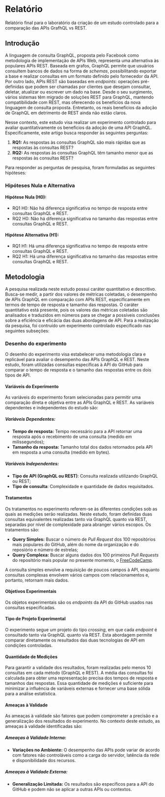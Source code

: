 # Relatório
Relatório final para o laboratório da criação de um estudo controlado para a comparação das APIs GrafhQL vs REST.

## Introdução
A linguagem de consulta GraphQL, proposta pelo Facebook como metodologia de implementação de APIs Web, representa uma alternativa às populares APIs REST. Baseada em grafos, GraphQL permite que usuários consultem bancos de dados na forma de _schemas_, possibilitando exportar a base e realizar consultas em um formato definido pelo fornecedor da API. Por outro lado, APIs REST são baseadas em _endpoints_: operações pré-definidas que podem ser chamadas por clientes que desejam consultar, deletar, atualizar ou escrever um dado na base. Desde o seu surgimento, vários sistemas têm migrado de soluções REST para GraphQL, mantendo compatibilidade com REST, mas oferecendo os benefícios da nova linguagem de consulta proposta. Entretanto, os reais benefícios da adoção de GraphQL em detrimento de REST ainda não estão claros.

Nesse contexto, este estudo visa realizar um experimento controlado para avaliar quantitativamente os benefícios da adoção de uma API GraphQL. Especificamente, este artigo busca responder às seguintes perguntas:
  1. **RQ1:** As respostas às consultas GraphQL são mais rápidas que as respostas às consultas REST?
  2. **RQ2:** As respostas às consultas GraphQL têm tamanho menor que as respostas às consultas REST?

Para responder as perguntas de pesquisa, foram formuladas as seguintes hipóteses:

### Hipóteses Nula e Alternativa

#### Hipótese Nula (H0):
  - RQ1 H0: Não há diferença significativa no tempo de resposta entre consultas GraphQL e REST.
  - RQ2 H0: Não há diferença significativa no tamanho das respostas entre consultas GraphQL e REST.
   
#### Hipótese Alternativa (H1):
  - RQ1 H1: Há uma diferença significativa no tempo de resposta entre consultas GraphQL e REST.
  - RQ2 H1: Há uma diferença significativa no tamanho das respostas entre consultas GraphQL e REST.

## Metodologia
A pesquisa realizada neste estudo possui caráter quantitativo e descritivo. Busca-se medir, a partir dos valores de métricas coletadas, o desempenho de APIs GraphQL em comparação com APIs REST, especificamente em termos de tempo de resposta e tamanho das respostas. O caráter quantitativo está presente, pois os valores das métricas coletadas são analisados e traduzidos em números para se chegar a possíveis conclusões sobre a eficiência e eficácia das duas abordagens de API. Para a realização da pesquisa, foi contruído um experimento controlado especificado nas seguintes subseções:

### Desenho do experimento
O desenho do experimento visa estabelecer uma metodologia clara e replicável para avaliar o desempenho das APIs GraphQL e REST. Neste estudo, foram utilizadas consultas específicas à API do GitHub para comparar o tempo de resposta e o tamanho das respostas entre os dois tipos de API.

#### Variáveis do Experimento
As variáveis do experimento foram selecionadas para permitir uma comparação direta e objetiva entre as APIs GraphQL e REST. As variáveis dependentes e independentes do estudo são:

##### Variáveis Dependentes:
  - **Tempo de resposta:** Tempo necessário para a API retornar uma resposta após o recebimento de uma consulta (medido em milissegundos);
  - **Tamanho da resposta:** Tamanho total dos dados retornados pela API em resposta a uma consulta (medido em bytes).
    
##### Variáveis Independentes:
  - **Tipo de API (GraphQL ou REST)**: Consulta realizada utilizando GraphQL ou REST;
  - **Tipo de consulta**: Complexidade e quantidade de dados requisitados.

#### Tratamentos
Os tratamentos no experimento referem-se às diferentes condições sob as quais as medições serão realizadas. Neste estudo, foram definidas duas consultas equivalentes realizadas tanto via GraphQL quanto via REST, separadas por nível de complexidade para abranger vários escopos. Os tratamentos são:
  - **Query Simples:** Buscar o número de _Pull Request_ dos 100 repositórios mais populares do GitHub, além do nome da organização e do reposiório e número de estrelas;
  - **Query Complexa:** Buscar alguns dados dos 100 primeiros _Pull Requests_ do repositório mais popular no presente momento, o [FreeCodeCamp](https://github.com/freeCodeCamp/freeCodeCamp).

A consulta simples envolve a requisição de poucos campos à API, enquanto consultas complexas envolvem vários campos com relacionamentos e, portanto, retornam mais dados.

#### Objetivos Experimentais
Os objetos experimentais são os _endpoints_ da API do GitHub usados nas consultas especificadas.

#### Tipo de Projeto Experimental
O experimento segue um projeto do tipo _crossing_, em que cada _endpoint_ é consultado tanto via GraphQL quanto via REST. Esta abordagem permite comparar diretamente os resultados das duas tecnologias de API em condições controladas.

#### Quantidade de Medições
Para garantir a validade dos resultados, foram realizadas pelo menos 10 consultas em cada método (GraphQL e REST). A média das consultas foi calculada para obter uma representação precisa dos tempos de resposta e tamanhos das respostas. Essa quantidade de medições é suficiente para minimizar a influência de variáveis externas e fornecer uma base sólida para a análise estatística.

#### Ameaças à Validade
As ameaças à validade são fatores que podem comprometer a precisão e a generalização dos resultados do experimento. No contexto deste estudo, as ameaças à validade identificadas são:

##### Ameaças à Validade Interna:
  - **Variações no Ambiente:** O desempenho das APIs pode variar de acordo com fatores não controláveis como a carga do servidor, latência da rede e disponibilidade dos recursos.
    
##### Ameaças à Validade Externa:
  - **Generalização Limitada:** Os resultados são específicos para a API do GitHub e podem não se aplicar a outras APIs ou contextos.





